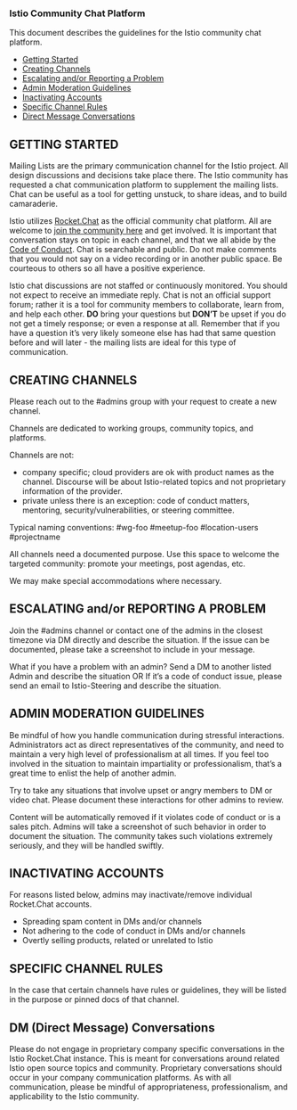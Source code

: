### Istio Community Chat Platform

This document describes the guidelines for the Istio community chat platform. 

- [Getting Started](https://github.com/istio/community/blob/378f79c7227bb8ff959e3c0164f5ad0cc5a85c74/ROCKETCHAT.md#getting-started)
- [Creating Channels](https://github.com/istio/community/blob/378f79c7227bb8ff959e3c0164f5ad0cc5a85c74/ROCKETCHAT.md#creating-channels)
- [Escalating and/or Reporting a Problem](https://github.com/istio/community/blob/644030b62cd94b40042fce9461994e66e89777a7/ROCKETCHAT.md#escalating-andor-reporting-a-problem)
- [Admin Moderation Guidelines](https://github.com/istio/community/blob/378f79c7227bb8ff959e3c0164f5ad0cc5a85c74/ROCKETCHAT.md#admin-moderation-guidelines)
- [Inactivating Accounts](https://github.com/istio/community/blob/378f79c7227bb8ff959e3c0164f5ad0cc5a85c74/ROCKETCHAT.md#inactivating-accounts)
- [Specific Channel Rules](https://github.com/istio/community/blob/378f79c7227bb8ff959e3c0164f5ad0cc5a85c74/ROCKETCHAT.md#specific-channel-rules)
- [Direct Message Conversations](https://github.com/istio/community/blob/378f79c7227bb8ff959e3c0164f5ad0cc5a85c74/ROCKETCHAT.md#dm-direct-message-conversations)


## GETTING STARTED
Mailing Lists are the primary communication channel for the Istio project. All design discussions and decisions take place there. The Istio community has requested a chat communication platform to supplement the mailing lists. Chat can be useful as a tool for getting unstuck, to share ideas, and to build camaraderie. 

Istio utilizes [Rocket.Chat](https://istio.rocket.chat/home) as the official community chat platform. All are welcome to [join the community here](https://istio.rocket.chat/home) and get involved. It is important that conversation stays on topic in each channel, and that we all abide by the [Code of Conduct](https://github.com/cncf/foundation/blob/master/code-of-conduct.md). Chat is searchable and public. Do not make comments that you would not say on a video recording or in another public space. Be courteous to others so all have a positive experience. 

Istio chat discussions are not staffed or continuously monitored. You should not expect to receive an immediate reply. Chat is not an official support forum; rather it is a tool for community members to collaborate, learn from, and help each other. **DO** bring your questions but **DON’T** be upset if you do not get a timely response; or even a response at all. Remember that if you have a question it’s very likely someone else has had that same question before and will later - the mailing lists are ideal for this type of communication.

## CREATING CHANNELS
Please reach out to the #admins group with your request to create a new channel.

Channels are dedicated to working groups, community topics, and platforms.

Channels are not: 
- company specific; cloud providers are ok with product names as the channel. Discourse will be about Istio-related topics and not proprietary information of the provider.
- private unless there is an exception: code of conduct matters, mentoring, security/vulnerabilities, or steering committee.

Typical naming conventions: #wg-foo #meetup-foo #location-users #projectname

All channels need a documented purpose. Use this space to welcome the targeted community: promote your meetings, post agendas, etc.

We may make special accommodations where necessary.

## ESCALATING and/or REPORTING A PROBLEM
Join the #admins channel or contact one of the admins in the closest timezone via DM directly and describe the situation. If the issue can be documented, please take a screenshot to include in your message.

What if you have a problem with an admin? Send a DM to another listed Admin and describe the situation OR If it’s a code of conduct issue, please send an email to Istio-Steering and describe the situation. 

## ADMIN MODERATION GUIDELINES
Be mindful of how you handle communication during stressful interactions. Administrators act as direct representatives of the community, and need to maintain a very high level of professionalism at all times. If you feel too involved in the situation to maintain impartiality or professionalism, that’s a great time to enlist the help of another admin.

Try to take any situations that involve upset or angry members to DM or video chat. Please document these interactions for other admins to review.

Content will be automatically removed if it violates code of conduct or is a sales pitch. Admins will take a screenshot of such behavior in order to document the situation. The community takes such violations extremely seriously, and they will be handled swiftly.

## INACTIVATING ACCOUNTS
For reasons listed below, admins may inactivate/remove individual Rocket.Chat accounts. 

- Spreading spam content in DMs and/or channels
- Not adhering to the code of conduct in DMs and/or channels
- Overtly selling products, related or unrelated to Istio

## SPECIFIC CHANNEL RULES
In the case that certain channels have rules or guidelines, they will be listed in the purpose or pinned docs of that channel.

## DM (Direct Message) Conversations
Please do not engage in proprietary company specific conversations in the Istio Rocket.Chat instance. This is meant for conversations around related Istio open source topics and community. Proprietary conversations should occur in your company communication platforms. As with all communication, please be mindful of appropriateness, professionalism, and applicability to the Istio community.






